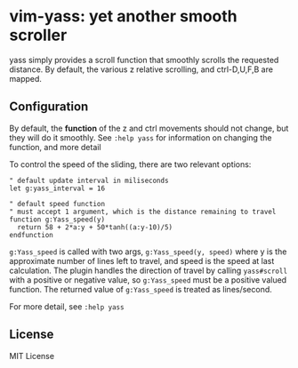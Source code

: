 # vim-yass: yet another smooth scroller

yass simply provides a scroll function that smoothly scrolls the requested
distance. By default, the various z relative scrolling, and ctrl-D,U,F,B are
mapped.


## Configuration
By default, the **function** of the z and ctrl movements should not change, but 
they will do it smoothly.
See `:help yass` for information on changing the function, and more detail

To control the speed of the sliding, there are two relevant options:
```vim
" default update interval in miliseconds
let g:yass_interval = 16

" default speed function
" must accept 1 argument, which is the distance remaining to travel
function g:Yass_speed(y)
  return 58 + 2*a:y + 50*tanh((a:y-10)/5)
endfunction
```
`g:Yass_speed` is called with two args, `g:Yass_speed(y, speed)` where y is the
approximate number of lines left to travel, and speed is the speed at last
calculation. The plugin handles the direction of travel by calling `yass#scroll`
with a positive or negative value, so `g:Yass_speed` must be a positive valued
function. The returned value of `g:Yass_speed` is treated as lines/second.

For more detail, see `:help yass`


## License

MIT License

